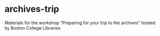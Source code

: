 # archives-trip
Materials for the workshop "Preparing for your trip to the archives" hosted by Boston College Libraries
